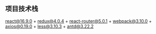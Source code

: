 ## 项目技术栈
react@16.9.0 + redux@4.0.4 + react-router@5.0.1 + webpack@3.10.0 + axios@0.19.0 + less@3.10.3 + antd@3.22.2

